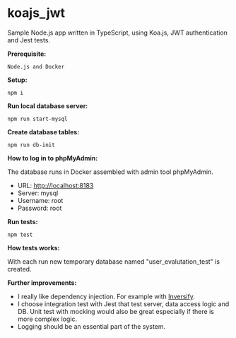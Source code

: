 
# koajs_jwt

Sample Node.js app written in TypeScript, using Koa.js, JWT authentication and Jest tests.

**Prerequisite:**

    Node.js and Docker

**Setup:**

    npm i 

**Run local database server:**

    npm run start-mysql

**Create database tables:**

    npm run db-init

**How to log in to phpMyAdmin:**

The database runs in Docker assembled with admin tool phpMyAdmin. 
 - URL: [http://localhost:8183](http://localhost:8183)
 - Server: mysql
 - Username: root
 - Password: root

**Run tests:**

    npm test

**How tests works:**

With each run new temporary database named "user_evalutation_test" is created.

**Further improvements:**
- I really like dependency injection. For example with [Inversify](https://www.npmjs.com/package/inversify).
- I choose integration test with Jest that test server, data access logic and DB. Unit test with mocking would also be great especially if there is more complex logic.
- Logging should be an essential part of the system.
